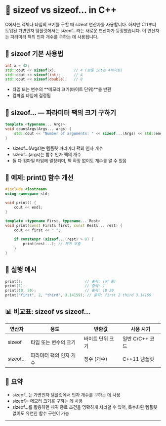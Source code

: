 # 📏 sizeof vs sizeof... in C++
C에서는 객체나 타입의 크기를 구할 때 sizeof 연산자를 사용합니다.  하지만 C11부터 도입된 가변인자 템플릿에서는 sizeof...라는 새로운 연산자가 등장했습니다.  이 연산자는 파라미터 팩의 인자 개수를 구하는 데 사용됩니다.

## 🔹 sizeof 기본 사용법
```cpp
int x = 42;
std::cout << sizeof(x);        // 4 (보통 int는 4바이트)
std::cout << sizeof(int);      // 4
std::cout << sizeof(double);   // 8
```

- 타입 또는 변수의 **메모리 크기(바이트 단위)**를 반환
- 컴파일 타임에 결정됨

## 🔸 sizeof... — 파라미터 팩의 크기 구하기
```cpp
template <typename... Args>
void countArgs(Args... args) {
    std::cout << "Number of arguments: " << sizeof...(Args) << std::endl;
}
```

- sizeof...(Args)는 템플릿 파라미터 팩의 인자 개수
- sizeof...(args)는 함수 인자 팩의 개수
- 둘 다 컴파일 타임에 결정되며, 팩 확장 없이도 개수를 알 수 있음

## 🧪 예제: print() 함수 개선
```cpp
#include <iostream>
using namespace std;

void print() {
    cout << endl;
}

template <typename First, typename... Rest>
void print(const First& first, const Rest&... rest) {
    cout << first << " ";
    
    if constexpr (sizeof...(rest) > 0) {
        print(rest...); // 재귀 호출
    }
}
```

## 📌 실행 예시
```cpp
print();                            // 출력: (빈 줄)
print(1);                           // 출력: 1
print(10, 20);                      // 출력: 10 20
print("first", 2, "third", 3.14159); // 출력: first 2 third 3.14159
```


## 📊 비교표: sizeof vs sizeof...
| 연산자 | 용도 | 반환값 | 사용 시기 |
|--------|-----|-------|---------| 
| sizeof | 타입 또는 변수의 크기 | 바이트 단위 크기 | 일반 C/C++ 코드 | 
| sizeof... | 파라미터 팩의 인자 개수 | 정수 (개수) | C++11 템플릿 | 



## 🎯 요약
- sizeof...는 가변인자 템플릿에서 인자 개수를 구하는 데 사용
- sizeof는 메모리 크기를 구하는 데 사용
- sizeof...를 활용하면 재귀 종료 조건을 명확하게 처리할 수 있어, 특수화된 템플릿 없이도 유연한 함수 구현이 가능

---

